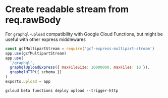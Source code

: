 # Create readable stream from req.rawBody

For `graphql-upload` compatibility with Google Cloud Functions, but might be useful with other express middlewares

```javascript
const gcfMultipartStream = require('gcf-express-multipart-stream')
app.use(gcfMultipartStream)
app.use(
  '/graphql',
  graphqlUploadExpress({ maxFileSize: 10000000, maxFiles: 10 }),
  graphqlHTTP({ schema })
)
exports.upload = app
```

`gcloud beta functions deploy upload --trigger-http`